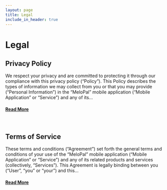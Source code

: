 ```yaml
---
layout: page
title: Legal
include_in_header: true
---
```

# Legal

## Privacy Policy
We respect your privacy and are committed to protecting it through our compliance with this privacy policy (“Policy”). This Policy describes the types of information we may collect from you or that you may provide (“Personal Information”) in the “MeloPal” mobile application (“Mobile Application” or “Service”) and any of its...

#### [Read More](/legal/privacy-policy.html)
<br>

## Terms of Service
These terms and conditions (“Agreement”) set forth the general terms and conditions of your use of the “MeloPal” mobile application (“Mobile Application” or “Service”) and any of its related products and services (collectively, “Services”). This Agreement is legally binding between you (“User”, “you” or “your”) and this...

#### [Read More](/legal/tos)


